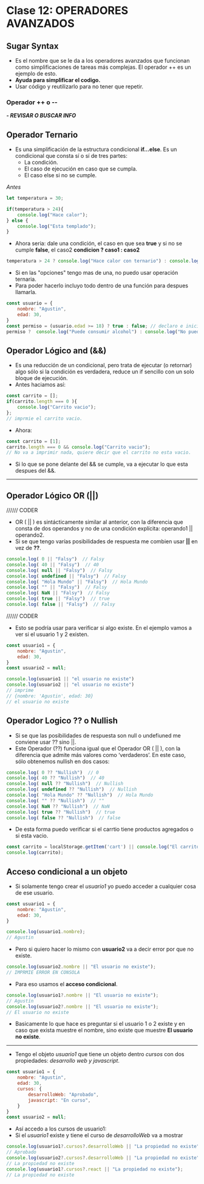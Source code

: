 # Clase 12: OPERADORES AVANZADOS

## Sugar Syntax 
- Es el nombre que se le da a los operadores avanzados que funcionan como simplificaciones de tareas más complejas. El operador ++ es un ejemplo de esto.
- **Ayuda para simplificar el codigo.**
- Usar código y reutilizarlo para no tener que repetir.
### Operador ++ o --
 ***- REVISAR O BUSCAR INFO***

## Operador Ternario


- Es una simplificación de la estructura condicional **if…else**. Es un condicional que consta sí o sí de tres partes: 
    - La condición.
    - El caso de ejecución en caso que se cumpla.
    - El caso else si no se cumple.

*Antes*
```js
let temperatura = 30;

if(temperatura > 24){
    console.log("Hace calor");
} else {
    console.log("Esta templado");
}

```
- Ahora seria: dale una condición, el caso en que sea **true** y si no se cumple **false**, el caso2
**condicion ? caso1 : caso2**
```js
temperatura > 24 ? console.log("Hace calor con ternario") : console.log("Esta templado con ternario");
```
- Si en las "opciones" tengo mas de una, no puedo usar operación ternaria.
- Para poder hacerlo incluyo todo dentro de una función para despues llamarla.
```js
const usuario = {
    nombre: "Agustin",
    edad: 30,
}
const permiso = (usuario.edad >= 18) ? true : false; // declaro e inicializo la variable
permiso ?  console.log("Puede consumir alcohol") : console.log("No puede consumir alcohol"); // si permiso es verdadero ejecuta el primero consol.log sino va por el segundo.
```

## Operador Lógico and (**&&**)

- Es una reducción de un condicional, pero trata de ejecutar (o retornar) algo sólo si la condición es verdadera, reduce un if sencillo con un solo bloque de ejecución.
- Antes haciamos así:
```js
const carrito = [];
if(carrito.length === 0 ){
    console.log("Carrito vacio");
};
// imprmie el carrito vacio.
```
- Ahora:
```js
const carrito = [1];
carrito.length === 0 && console.log("Carrito vacio");
// No va a imprimir nada, quiere decir que el carrito no esta vacio.
```
- Si lo que se pone delante del && se cumple, va a ejecutar lo que esta despues del &&.
---

## Operador Lógico OR (**||**)

////// CODER
- OR ( || ) es sintácticamente similar al anterior, con la diferencia que consta de dos operandos y no de una condición explícita: operando1 || operando2.
- Si se que tengo varías posibilidades de respuesta me combien usar **||** en vez de **??**. 

```js
console.log( 0 || "Falsy")  // Falsy
console.log( 40 || "Falsy")  // 40
console.log( null || "Falsy")  // Falsy
console.log( undefined || "Falsy")  // Falsy
console.log( "Hola Mundo" || "Falsy")  // Hola Mundo
console.log( "" || "Falsy")  // Falsy
console.log( NaN || "Falsy")  // Falsy
console.log( true || "Falsy")  // true
console.log( false || "Falsy")  // Falsy
```
////// CODER
- Esto se podría usar para verificar si algo existe. En el ejemplo vamos a ver si el usuario 1 y 2 existen.
```js
const usuario1 = {
    nombre: "Agustin",
    edad: 30,
}
const usuario2 = null;

console.log(usuario1 || "el usuario no existe")
console.log(usuario2 || "el usuario no existe")
// imprime
// {nombre: 'Agustin', edad: 30}
// el usuario no existe
```

## Operador Logico ?? o Nullish

- Si se que las posibilidades de respuesta son null o undefiuned me conviene usar ?? sino ||.
- Este Operador (??) funciona igual que el Operador OR ( || ), con la diferencia que admite más valores como ‘verdaderos’. En este caso, sólo obtenemos nullish en dos casos:
```js
console.log( 0 ?? "Nullish")  // 0
console.log( 40 ?? "Nullish")  // 40
console.log( null ?? "Nullish")  // Nullish
console.log( undefined ?? "Nullish")  // Nullish
console.log( "Hola Mundo" ?? "Nullish")  // Hola Mundo
console.log( "" ?? "Nullish")  // ""
console.log( NaN ?? "Nullish")  // NaN
console.log( true ?? "Nullish")  // true
console.log( false ?? "Nullish")  // false
```
- De esta forma puedo verificar si el carrtio tiene productos agregados o si esta vacio.
```js
const carrito = localStorage.getItem('cart') || console.log("El carrito esta vacio");
console.log(carrito);
```

## Acceso condicional a un objeto
- Si solamente tengo crear el *usuario1* yo puedo acceder a cualquier cosa de ese usuario.
```js
const usuario1 = {
    nombre: "Agustin",
    edad: 30,
}
```
```js
console.log(usuario1.nombre);
// Agustin
```
- Pero si quiero hacer lo mismo con **usuario2** va a decir error por que no existe.
```js
console.log(usuario2.nombre || "El usuario no existe");
// IMPRMIE ERROR EN CONSOLA
```
- Para eso usamos el **acceso condicional**.
```js
console.log(usuario1?.nombre || "El usuario no existe");
// Agustín
console.log(usuario2?.nombre || "El usuario no existe");
// El usuario no existe
```
- Basicamente lo que hace es preguntar si el usuario 1 o 2 existe y en caso que exista muestre el nombre, sino existe que muestre **El usuario no existe**.
----
- Tengo el objeto *usuario1* que tiene un objeto dentro *cursos* con dos propiedades: *desarrollo web y javascript*.
```js
const usuario1 = {
    nombre: "Agustin",
    edad: 30,
    cursos: {
        desarrolloWeb: "Aprobado",
        javascript: "En curso",
    }
}
const usuario2 = null;
```
- Así accedo a los cursos de usuario1:
- Si el *usuario1* existe y tiene el curso de *desarrolloWeb* va a mostrar
```js
console.log(usuario1?.cursos?.desarrolloWeb || "La propiedad no existe");
// Aprobado
console.log(usuario2?.cursos?.desarrolloWeb || "La propiedad no existe");
// La propiedad no existe
console.log(usuario1?.cursos?.react || "La propiedad no existe");
// La propiedad no existe
```